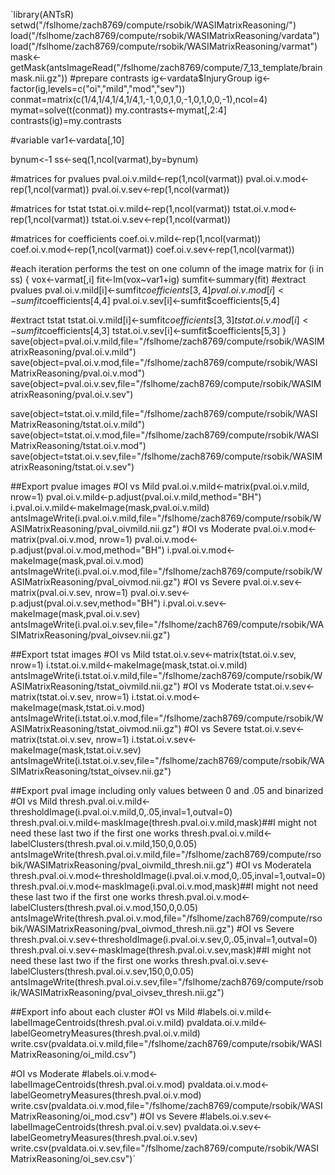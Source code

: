 `library(ANTsR)
setwd("/fslhome/zach8769/compute/rsobik/WASIMatrixReasoning/")
load("/fslhome/zach8769/compute/rsobik/WASIMatrixReasoning/vardata")
load("/fslhome/zach8769/compute/rsobik/WASIMatrixReasoning/varmat")
mask<-getMask(antsImageRead("/fslhome/zach8769/compute/7_13_template/brainmask.nii.gz"))
#prepare contrasts
ig<-vardata$InjuryGroup
ig<-factor(ig,levels=c("oi","mild","mod","sev"))
conmat=matrix(c(1/4,1/4,1/4,1/4,1,-1,0,0,1,0,-1,0,1,0,0,-1),ncol=4)
mymat=solve(t(conmat))
my.contrasts<-mymat[,2:4]
contrasts(ig)=my.contrasts

#variable
var1<-vardata[,10]

bynum<-1
ss<-seq(1,ncol(varmat),by=bynum)

#matrices for pvalues
pval.oi.v.mild<-rep(1,ncol(varmat))
pval.oi.v.mod<-rep(1,ncol(varmat))
pval.oi.v.sev<-rep(1,ncol(varmat))

#matrices for tstat
tstat.oi.v.mild<-rep(1,ncol(varmat))
tstat.oi.v.mod<-rep(1,ncol(varmat))
tstat.oi.v.sev<-rep(1,ncol(varmat))

#matrices for coefficients
coef.oi.v.mild<-rep(1,ncol(varmat))
coef.oi.v.mod<-rep(1,ncol(varmat))
coef.oi.v.sev<-rep(1,ncol(varmat))

#each iteration performs the test on one column of the image matrix
for (i in ss)
{
vox<-varmat[,i]
fit<-lm(vox~var1+ig)
sumfit<-summary(fit)
#extract pvalues
pval.oi.v.mild[i]<-sumfit$coefficients[3,4]
pval.oi.v.mod[i]<-sumfit$coefficients[4,4]
pval.oi.v.sev[i]<-sumfit$coefficients[5,4]

#extract tstat
tstat.oi.v.mild[i]<-sumfit$coefficients[3,3]
tstat.oi.v.mod[i]<-sumfit$coefficients[4,3]
tstat.oi.v.sev[i]<-sumfit$coefficients[5,3]
}
save(object=pval.oi.v.mild,file="/fslhome/zach8769/compute/rsobik/WASIMatrixReasoning/pval.oi.v.mild")
save(object=pval.oi.v.mod,file="/fslhome/zach8769/compute/rsobik/WASIMatrixReasoning/pval.oi.v.mod")
save(object=pval.oi.v.sev,file="/fslhome/zach8769/compute/rsobik/WASIMatrixReasoning/pval.oi.v.sev")

save(object=tstat.oi.v.mild,file="/fslhome/zach8769/compute/rsobik/WASIMatrixReasoning/tstat.oi.v.mild")
save(object=tstat.oi.v.mod,file="/fslhome/zach8769/compute/rsobik/WASIMatrixReasoning/tstat.oi.v.mod")
save(object=tstat.oi.v.sev,file="/fslhome/zach8769/compute/rsobik/WASIMatrixReasoning/tstat.oi.v.sev")

##Export pvalue images
#OI vs Mild
pval.oi.v.mild<-matrix(pval.oi.v.mild, nrow=1)
pval.oi.v.mild<-p.adjust(pval.oi.v.mild,method="BH")
i.pval.oi.v.mild<-makeImage(mask,pval.oi.v.mild)
antsImageWrite(i.pval.oi.v.mild,file="/fslhome/zach8769/compute/rsobik/WASIMatrixReasoning/pval_oivmild.nii.gz")
#OI vs Moderate
pval.oi.v.mod<-matrix(pval.oi.v.mod, nrow=1)
pval.oi.v.mod<-p.adjust(pval.oi.v.mod,method="BH")
i.pval.oi.v.mod<-makeImage(mask,pval.oi.v.mod)
antsImageWrite(i.pval.oi.v.mod,file="/fslhome/zach8769/compute/rsobik/WASIMatrixReasoning/pval_oivmod.nii.gz")
#OI vs Severe
pval.oi.v.sev<-matrix(pval.oi.v.sev, nrow=1)
pval.oi.v.sev<-p.adjust(pval.oi.v.sev,method="BH")
i.pval.oi.v.sev<-makeImage(mask,pval.oi.v.sev)
antsImageWrite(i.pval.oi.v.sev,file="/fslhome/zach8769/compute/rsobik/WASIMatrixReasoning/pval_oivsev.nii.gz")

##Export tstat images
#OI vs Mild
tstat.oi.v.sev<-matrix(tstat.oi.v.sev, nrow=1)
i.tstat.oi.v.mild<-makeImage(mask,tstat.oi.v.mild)
antsImageWrite(i.tstat.oi.v.mild,file="/fslhome/zach8769/compute/rsobik/WASIMatrixReasoning/tstat_oivmild.nii.gz")
#OI vs Moderate
tstat.oi.v.sev<-matrix(tstat.oi.v.sev, nrow=1)
i.tstat.oi.v.mod<-makeImage(mask,tstat.oi.v.mod)
antsImageWrite(i.tstat.oi.v.mod,file="/fslhome/zach8769/compute/rsobik/WASIMatrixReasoning/tstat_oivmod.nii.gz")
#OI vs Severe
tstat.oi.v.sev<-matrix(tstat.oi.v.sev, nrow=1)
i.tstat.oi.v.sev<-makeImage(mask,tstat.oi.v.sev)
antsImageWrite(i.tstat.oi.v.sev,file="/fslhome/zach8769/compute/rsobik/WASIMatrixReasoning/tstat_oivsev.nii.gz")

##Export pval image including only values between 0 and .05 and binarized
#OI vs Mild
thresh.pval.oi.v.mild<-thresholdImage(i.pval.oi.v.mild,0,.05,inval=1,outval=0)
thresh.pval.oi.v.mild<-maskImage(thresh.pval.oi.v.mild,mask)##I might not need these last two if the first one works
thresh.pval.oi.v.mild<-labelClusters(thresh.pval.oi.v.mild,150,0,0.05)
antsImageWrite(thresh.pval.oi.v.mild,file="/fslhome/zach8769/compute/rsobik/WASIMatrixReasoning/pval_oivmild_thresh.nii.gz")
#OI vs Moderatela
thresh.pval.oi.v.mod<-thresholdImage(i.pval.oi.v.mod,0,.05,inval=1,outval=0)
thresh.pval.oi.v.mod<-maskImage(i.pval.oi.v.mod,mask)##I might not need these last two if the first one works
thresh.pval.oi.v.mod<-labelClusters(thresh.pval.oi.v.mod,150,0,0.05)
antsImageWrite(thresh.pval.oi.v.mod,file="/fslhome/zach8769/compute/rsobik/WASIMatrixReasoning/pval_oivmod_thresh.nii.gz")
#OI vs Severe
thresh.pval.oi.v.sev<-thresholdImage(i.pval.oi.v.sev,0,.05,inval=1,outval=0)
thresh.pval.oi.v.sev<-maskImage(thresh.pval.oi.v.sev,mask)##I might not need these last two if the first one works
thresh.pval.oi.v.sev<-labelClusters(thresh.pval.oi.v.sev,150,0,0.05)
antsImageWrite(thresh.pval.oi.v.sev,file="/fslhome/zach8769/compute/rsobik/WASIMatrixReasoning/pval_oivsev_thresh.nii.gz")

##Export info about each cluster
#OI vs Mild
#labels.oi.v.mild<-labelImageCentroids(thresh.pval.oi.v.mild)
pvaldata.oi.v.mild<-labelGeometryMeasures(thresh.pval.oi.v.mild)
write.csv(pvaldata.oi.v.mild,file="/fslhome/zach8769/compute/rsobik/WASIMatrixReasoning/oi_mild.csv")

#OI vs Moderate
#labels.oi.v.mod<-labelImageCentroids(thresh.pval.oi.v.mod)
pvaldata.oi.v.mod<-labelGeometryMeasures(thresh.pval.oi.v.mod)
write.csv(pvaldata.oi.v.mod,file="/fslhome/zach8769/compute/rsobik/WASIMatrixReasoning/oi_mod.csv")
#OI vs Severe
#labels.oi.v.sev<-labelImageCentroids(thresh.pval.oi.v.sev)
pvaldata.oi.v.sev<-labelGeometryMeasures(thresh.pval.oi.v.sev)
write.csv(pvaldata.oi.v.sev,file="/fslhome/zach8769/compute/rsobik/WASIMatrixReasoning/oi_sev.csv")`
